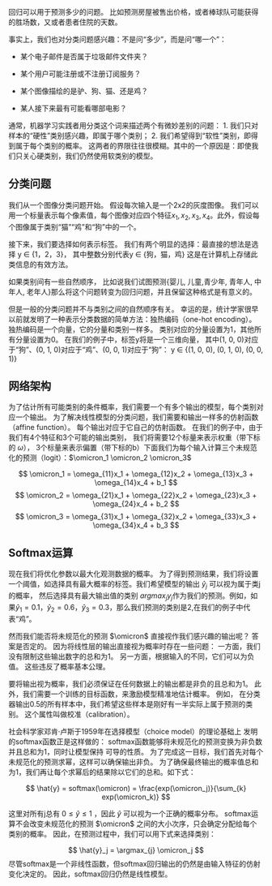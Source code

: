 回归可以用于预测多少的问题。 比如预测房屋被售出价格，或者棒球队可能获得的胜场数，又或者患者住院的天数。

事实上，我们也对分类问题感兴趣：不是问“多少”，而是问“哪一个”：

- 某个电子邮件是否属于垃圾邮件文件夹？

- 某个用户可能注册或不注册订阅服务？

- 某个图像描绘的是驴、狗、猫、还是鸡？

- 某人接下来最有可能看哪部电影？

通常，机器学习实践者用分类这个词来描述两个有微妙差别的问题： 1. 我们只对样本的“硬性”类别感兴趣，即属于哪个类别； 2. 我们希望得到“软性”类别，即得到属于每个类别的概率。 这两者的界限往往很模糊。其中的一个原因是：即使我们只关心硬类别，我们仍然使用软类别的模型。

## 分类问题
我们从一个图像分类问题开始。 假设每次输入是一个2x2的灰度图像。 我们可以用一个标量表示每个像素值，每个图像对应四个特征$x_1,x_2,x_3,x_4$。此外，假设每个图像属于类别“猫”“鸡”和“狗”中的一个。

接下来，我们要选择如何表示标签。 我们有两个明显的选择：最直接的想法是选择 y ∈ {1，2，3}， 其中整数分别代表y ∈ {狗，猫，鸡}
这是在计算机上存储此类信息的有效方法。

如果类别间有一些自然顺序， 比如说我们试图预测{婴儿, 儿童,青少年, 青年人, 中年人, 老年人}那么将这个问题转变为回归问题，并且保留这种格式是有意义的。

但是一般的分类问题并不与类别之间的自然顺序有关。 幸运的是，统计学家很早以前就发明了一种表示分类数据的简单方法：独热编码（one-hot encoding）。 独热编码是一个向量，它的分量和类别一样多。 类别对应的分量设置为1，其他所有分量设置为0。 在我们的例子中，标签y将是一个三维向量， 其中(1, 0, 0)对应于“狗”、(0, 1, 0)对应于“鸡”、(0, 0, 1)对应于“狗”：
    y ∈ {(1, 0, 0), (0, 1, 0), (0, 0, 1)}

## 网络架构
为了估计所有可能类别的条件概率，我们需要一个有多个输出的模型，每个类别对应一个输出。 为了解决线性模型的分类问题，我们需要和输出一样多的仿射函数（affine function）。 每个输出对应于它自己的仿射函数。 在我们的例子中，由于我们有4个特征和3个可能的输出类别， 我们将需要12个标量来表示权重（带下标的 $\omega$）， 3个标量来表示偏置（带下标的b）下面我们为每个输入计算三个未规范化的预测（logit）：$\omicron_1 \omicron_2  \omicron_3$

$$
\omicron_1 = \omega_{11}x_1 + \omega_{12}x_2 + \omega_{13}x_3 + \omega_{14}x_4 + b_1
$$
$$
\omicron_2 = \omega_{21}x_1 + \omega_{22}x_2 + \omega_{23}x_3 + \omega_{24}x_4 + b_2
$$
$$
\omicron_3 = \omega_{31}x_1 + \omega_{32}x_2 + \omega_{33}x_3 + \omega_{34}x_4 + b_3
$$

## Softmax运算
现在我们将优化参数以最大化观测数据的概率。 为了得到预测结果，我们将设置一个阈值，如选择具有最大概率的标签。我们希望模型的输出 $\hat{y}_j$ 可以视为属于类j的概率， 然后选择具有最大输出值的类别 $argmax_jy_j$作为我们的预测。例如，如果$\hat{y}_1 = 0.1$，$\hat{y}_2 = 0.6$，$\hat{y}_3 = 0.3$，那么我们预测的类别是2,在我们的例子中代表“鸡”。

然而我们能否将未规范化的预测 $\omicron$ 直接视作我们感兴趣的输出呢？ 答案是否定的。 因为将线性层的输出直接视为概率时存在一些问题： 一方面，我们没有限制这些输出数字的总和为1。 另一方面，根据输入的不同，它们可以为负值。 这些违反了概率基本公理。

要将输出视为概率，我们必须保证在任何数据上的输出都是非负的且总和为1。 此外，我们需要一个训练的目标函数，来激励模型精准地估计概率。 例如， 在分类器输出0.5的所有样本中，我们希望这些样本是刚好有一半实际上属于预测的类别。 这个属性叫做校准（calibration）。

社会科学家邓肯·卢斯于1959年在选择模型（choice model）的理论基础上 发明的softmax函数正是这样做的： softmax函数能够将未规范化的预测变换为非负数并且总和为1，同时让模型保持 可导的性质。 为了完成这一目标，我们首先对每个未规范化的预测求幂，这样可以确保输出非负。 为了确保最终输出的概率值总和为1，我们再让每个求幂后的结果除以它们的总和。如下式：

$$
\hat{y} = softmax(\omicron) = \frac{exp(\omicron_j)}{\sum_{k} exp(\omicron_k)}
$$

这里对所有j总有 $0 \le \hat{y} \le 1$ ，因此 $\hat{y}$ 可以视为一个正确的概率分布。 softmax运算不会改变未规范化的预测 $\omicron$ 之间的大小次序，只会确定分配给每个类别的概率。 因此，在预测过程中，我们可以用下式来选择类别：

$$  
\hat{y}_j = \argmax_{j} \omicron_j
$$
尽管softmax是一个非线性函数，但softmax回归输出的仍然是由输入特征的仿射变化决定的。 因此，softmax回归仍然是线性模型。